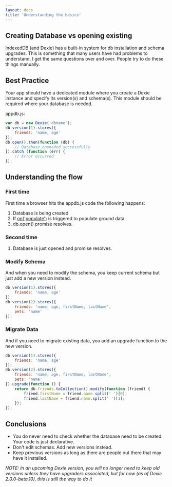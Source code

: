 ```yaml
---
layout: docs
title: 'Understanding the basics'
---
```


## Creating Database vs opening existing

IndexedDB (and Dexie) has a built-in system for db installation and schema upgrades. This is something that many users have had problems to understand. I get the same questions over and over. People try to do these things manually.

## Best Practice

Your app should have a dedicated module where you create a Dexie instance and specify its version(s) and schema(s). This module should be required where your database is needed.

appdb.js:

```javascript
var db = new Dexie('dbname');
db.version(1).stores({
    friends: 'name, age'
});
db.open().then(function (db) {
    // Database openeded successfully
}).catch (function (err) {
    // Error occurred
});
```

## Understanding the flow

### First time
First time a browser hits the appdb.js code the following happens:

1. Database is being created
2. If [on('populate')](/docs/Dexie/Dexie.on.populate.html) is triggered to populate ground data.
3. db.open() promise resolves.

### Second time

1. Database is just opened and promise resolves.

### Modify Schema

And when you need to modify the schema, you keep current schema but just add a new version instead.

```javascript
db.version(1).stores({
    friends: 'name, age'
});
db.version(2).stores({
    friends: 'name, age, firstName, lastName',
    pets: 'name'
});
```

### Migrate Data

And if you need to migrate existing data, you add an upgrade function to the new version.

```javascript
db.version(1).stores({
    friends: 'name, age'
});
db.version(2).stores({
    friends: 'name, age, firstName, lastName',
    pets: 'name'
}).upgrade(function () {
    return db.friends.toCollection().modify(function (friend) {
        friend.firstName = friend.name.split(' ')[0];
        friend.lastName = friend.name.split(' ')[1];
    });
});
```


## Conclusions

* You do never need to check whether the database need to be created. Your code is just declarative.
* Don't edit schemas. Add new versions instead.
* Keep previous versions as long as there are people out there that may have it installed.

*NOTE: In an upcoming Dexie version, you will no longer need to keep old versions unless they have upgraders associated, but for now (as of Dexie 2.0.0-beta.10), this is still the way to do it*
